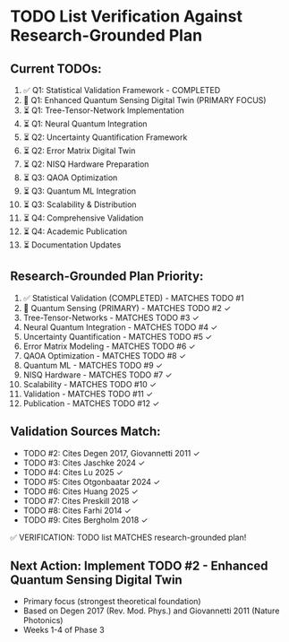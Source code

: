 # TODO List Verification Against Research-Grounded Plan

## Current TODOs:
1. ✅ Q1: Statistical Validation Framework - COMPLETED
2. 🎯 Q1: Enhanced Quantum Sensing Digital Twin (PRIMARY FOCUS)
3. ⏳ Q1: Tree-Tensor-Network Implementation
4. ⏳ Q1: Neural Quantum Integration
5. ⏳ Q2: Uncertainty Quantification Framework
6. ⏳ Q2: Error Matrix Digital Twin
7. ⏳ Q2: NISQ Hardware Preparation
8. ⏳ Q3: QAOA Optimization
9. ⏳ Q3: Quantum ML Integration
10. ⏳ Q3: Scalability & Distribution
11. ⏳ Q4: Comprehensive Validation
12. ⏳ Q4: Academic Publication
13. ⏳ Documentation Updates

## Research-Grounded Plan Priority:
1. ✅ Statistical Validation (COMPLETED) - MATCHES TODO #1
2. 🎯 Quantum Sensing (PRIMARY) - MATCHES TODO #2 ✓
3. Tree-Tensor-Networks - MATCHES TODO #3 ✓
4. Neural Quantum Integration - MATCHES TODO #4 ✓
5. Uncertainty Quantification - MATCHES TODO #5 ✓
6. Error Matrix Modeling - MATCHES TODO #6 ✓
7. QAOA Optimization - MATCHES TODO #8 ✓
8. Quantum ML - MATCHES TODO #9 ✓
9. NISQ Hardware - MATCHES TODO #7 ✓
10. Scalability - MATCHES TODO #10 ✓
11. Validation - MATCHES TODO #11 ✓
12. Publication - MATCHES TODO #12 ✓

## Validation Sources Match:
- TODO #2: Cites Degen 2017, Giovannetti 2011 ✓
- TODO #3: Cites Jaschke 2024 ✓
- TODO #4: Cites Lu 2025 ✓
- TODO #5: Cites Otgonbaatar 2024 ✓
- TODO #6: Cites Huang 2025 ✓
- TODO #7: Cites Preskill 2018 ✓
- TODO #8: Cites Farhi 2014 ✓
- TODO #9: Cites Bergholm 2018 ✓

✅ VERIFICATION: TODO list MATCHES research-grounded plan!

## Next Action: Implement TODO #2 - Enhanced Quantum Sensing Digital Twin
- Primary focus (strongest theoretical foundation)
- Based on Degen 2017 (Rev. Mod. Phys.) and Giovannetti 2011 (Nature Photonics)
- Weeks 1-4 of Phase 3
